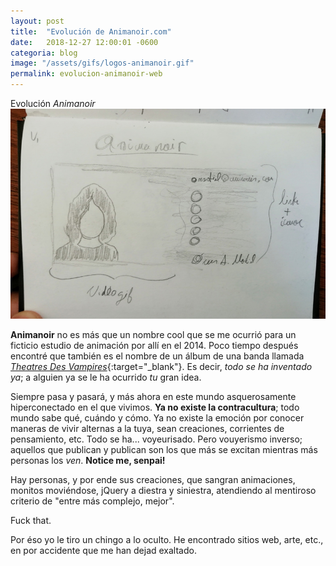 ```yaml
---
layout: post
title:  "Evolución de Animanoir.com"
date:   2018-12-27 12:00:01 -0600
categoria: blog
image: "/assets/gifs/logos-animanoir.gif"
permalink: evolucion-animanoir-web
---
```

<div class="pb-3">
<div class="display-4 fuente-josefin font-weight-bold color-post-titulo">Evolución <i>Animanoir</i></div>
</div>

<div class="pb-4">
<img class="img-fluid" src="/assets/posts/evolanim/evolanim-img1.jpg">
</div>

<div class="pt-1 fuente-opensans color-lectura posts" markdown="1">

**<span class="h3">A</span>nimanoir** no es más que un nombre cool que se me ocurrió para un ficticio estudio de animación por allí en el 2014. Poco tiempo después encontré que también es el nombre de un álbum de una banda llamada [_Theatres Des Vampires_](https://www.discogs.com/es/Theatres-Des-Vampires-Anima-Noir/master/445069){:target="_blank"}. Es decir, _todo se ha inventado ya_; a alguien ya se le ha ocurrido _tu_ gran idea. 

Siempre pasa y pasará, y más ahora en este mundo asquerosamente hiperconectado en el que vivimos. **Ya no existe la contracultura**; todo mundo sabe qué, cuándo y cómo. Ya no existe la emoción por conocer maneras de vivir alternas a la tuya, sean creaciones, corrientes de pensamiento, etc. Todo se ha... voyeurisado. Pero vouyerismo inverso; aquellos que publican y publican son los que más se excitan mientras más personas los _ven_. **Notice me, senpai!**

Hay personas, y por ende sus creaciones, que sangran animaciones, monitos moviéndose, jQuery a diestra y siniestra, atendiendo al mentiroso criterio de "entre más complejo, mejor".

Fuck that.

Por éso yo le tiro un chingo a lo oculto. He encontrado sitios web, arte, etc., en por accidente que me han dejad exaltado. 
</div>

